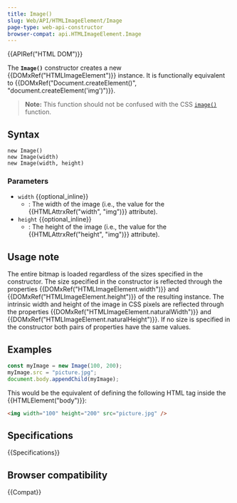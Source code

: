 ```yaml
---
title: Image()
slug: Web/API/HTMLImageElement/Image
page-type: web-api-constructor
browser-compat: api.HTMLImageElement.Image
---
```


{{APIRef("HTML DOM")}}

The **`Image()`**
constructor creates a new {{DOMxRef("HTMLImageElement")}} instance. It is functionally
equivalent to {{DOMxRef("Document.createElement()",
    "document.createElement('img')")}}.

> **Note:** This function should not be confused with the CSS [`image()`](/en-US/docs/Web/CSS/image/image) function.

## Syntax

```js-nolint
new Image()
new Image(width)
new Image(width, height)
```

### Parameters

- `width` {{optional_inline}}
  - : The width of the image (i.e., the value for the {{HTMLAttrxRef("width", "img")}}
    attribute).
- `height` {{optional_inline}}
  - : The height of the image (i.e., the value for the {{HTMLAttrxRef("height", "img")}}
    attribute).

## Usage note

The entire bitmap is loaded regardless of the sizes specified in the constructor. The
size specified in the constructor is reflected through the properties
{{DOMxRef("HTMLImageElement.width")}} and {{DOMxRef("HTMLImageElement.height")}} of the
resulting instance. The intrinsic width and height of the image in CSS pixels are
reflected through the properties {{DOMxRef("HTMLImageElement.naturalWidth")}} and
{{DOMxRef("HTMLImageElement.naturalHeight")}}. If no size is specified in the
constructor both pairs of properties have the same values.

## Examples

```js
const myImage = new Image(100, 200);
myImage.src = "picture.jpg";
document.body.appendChild(myImage);
```

This would be the equivalent of defining the following HTML tag inside the
{{HTMLElement("body")}}:

```html
<img width="100" height="200" src="picture.jpg" />
```

## Specifications

{{Specifications}}

## Browser compatibility

{{Compat}}
